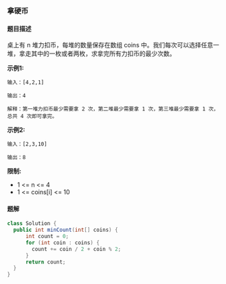 ### 拿硬币

#### 题目描述
桌上有 n 堆力扣币，每堆的数量保存在数组 coins 中。我们每次可以选择任意一堆，拿走其中的一枚或者两枚，求拿完所有力扣币的最少次数。

**示例1:**
```
输入：[4,2,1]

输出：4

解释：第一堆力扣币最少需要拿 2 次，第二堆最少需要拿 1 次，第三堆最少需要拿 1 次，总共 4 次即可拿完。
```

**示例2:**
```
输入：[2,3,10]

输出：8
```

**限制:**
- 1 <= n <= 4
- 1 <= coins[i] <= 10

#### 题解
```java
class Solution {
  public int minCount(int[] coins) {
      int count = 0;
      for (int coin : coins) {
        count += coin / 2 + coin % 2;
      }
      return count;
  }
}
```
